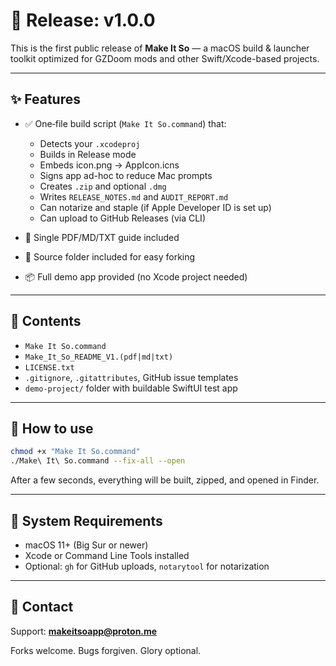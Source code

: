 # 🚀 Release: v1.0.0

This is the first public release of **Make It So** — a macOS build & launcher toolkit optimized for GZDoom mods and other Swift/Xcode-based projects.

---

## ✨ Features

- ✅ One‑file build script (`Make It So.command`) that:
  - Detects your `.xcodeproj`
  - Builds in Release mode
  - Embeds icon.png → AppIcon.icns
  - Signs app ad-hoc to reduce Mac prompts
  - Creates `.zip` and optional `.dmg`
  - Writes `RELEASE_NOTES.md` and `AUDIT_REPORT.md`
  - Can notarize and staple (if Apple Developer ID is set up)
  - Can upload to GitHub Releases (via CLI)

- 📄 Single PDF/MD/TXT guide included
- 📁 Source folder included for easy forking
- 📦 Full demo app provided (no Xcode project needed)

---

## 📁 Contents

- `Make It So.command`
- `Make_It_So_README_V1.(pdf|md|txt)`
- `LICENSE.txt`
- `.gitignore`, `.gitattributes`, GitHub issue templates
- `demo-project/` folder with buildable SwiftUI test app

---

## 📝 How to use

```bash
chmod +x "Make It So.command"
./Make\ It\ So.command --fix-all --open
```

After a few seconds, everything will be built, zipped, and opened in Finder.

---

## 🧰 System Requirements

- macOS 11+ (Big Sur or newer)
- Xcode or Command Line Tools installed
- Optional: `gh` for GitHub uploads, `notarytool` for notarization

---

## 📨 Contact

Support: **makeitsoapp@proton.me**

Forks welcome. Bugs forgiven. Glory optional.